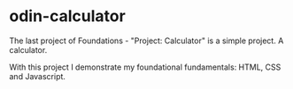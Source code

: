 # odin-calculator

The last project of Foundations - "Project: Calculator" is a simple project. A calculator.

With this project I demonstrate my foundational fundamentals: HTML, CSS and Javascript.